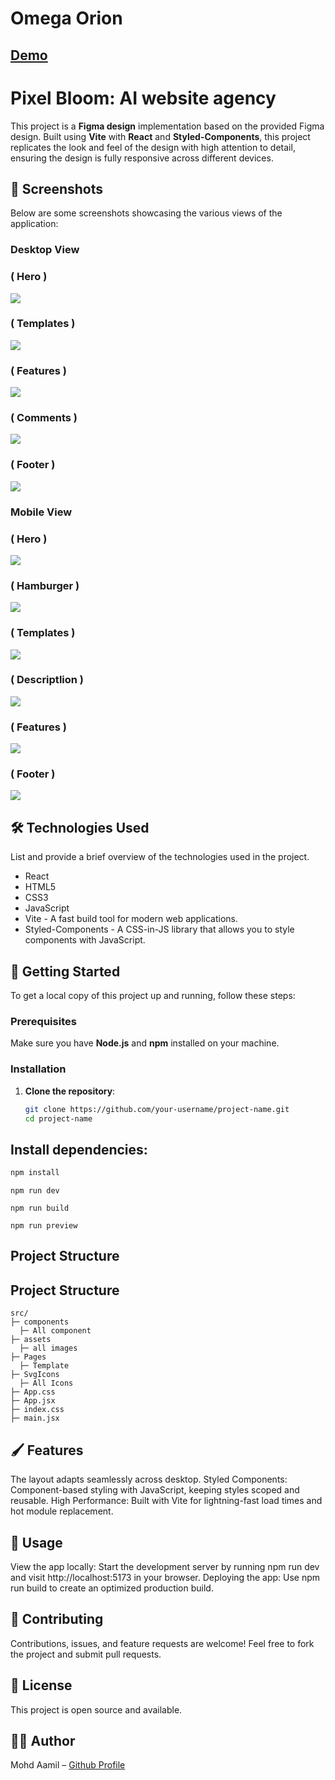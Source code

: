  # Omega Orion

## <a href="https://omega-orion.vercel.app/"> Demo</a> 

# Pixel Bloom: AI website agency

This project is a **Figma design** implementation based on the provided Figma design. Built using **Vite** with **React** and **Styled-Components**, this project replicates the look and feel of the design with high attention to detail, ensuring the design is fully responsive across different devices.

## 📸 Screenshots

Below are some screenshots showcasing the various views of the application:

### Desktop View

###  ( Hero )
<img src="Screenshots\1.png"/>

###  ( Templates )
<img src="Screenshots\2.png"/>

###  ( Features )
<img src="Screenshots\3.png"/>

###  ( Comments )
<img src="Screenshots\4.png"/>

###  ( Footer )
<img src="Screenshots\5.png"/>


### Mobile View

###  ( Hero )
<img src="Screenshots\6.png"/>

###  ( Hamburger )
<img src="Screenshots\7.png"/>


###  ( Templates )
<img src="Screenshots\8.png"/>

###  ( Descriptlion )
<img src="Screenshots\9.png"/>

###  ( Features )
<img src="Screenshots\10.png"/>

###  ( Footer )
<img src="Screenshots\11.png"/>

## 🛠️ Technologies Used
List and provide a brief overview of the technologies used in the project.

- React
- HTML5
- CSS3
- JavaScript
- Vite - A fast build tool for modern web applications.
- Styled-Components - A CSS-in-JS library that allows you to style components with JavaScript.

## 🚀 Getting Started

To get a local copy of this project up and running, follow these steps:

### Prerequisites

Make sure you have **Node.js** and **npm** installed on your machine.

### Installation

1. **Clone the repository**:
   ```bash
   git clone https://github.com/your-username/project-name.git
   cd project-name
   ```
## Install dependencies:

```bash
npm install
```
```Run the development server:
npm run dev
```
```Build the project for production:
npm run build
```
```Preview the production build:
npm run preview
```
## Project Structure

## Project Structure
```plaintext
src/
├─ components
  ├─ All component
├─ assets
  ├─ all images
├─ Pages
  ├─ Template
├─ SvgIcons
  ├─ All Icons 
├─ App.css
├─ App.jsx
├─ index.css
├─ main.jsx
```


## 🖌️ Features
The layout adapts seamlessly across desktop.
Styled Components: Component-based styling with JavaScript, keeping styles scoped and reusable.
High Performance: Built with Vite for lightning-fast load times and hot module replacement.
## 🌟 Usage
View the app locally: Start the development server by running npm run dev and visit http://localhost:5173 in your browser.
Deploying the app: Use npm run build to create an optimized production build.

## 🤝 Contributing
Contributions, issues, and feature requests are welcome! Feel free to fork the project and submit pull requests.

## 📄 License
This project is open source and available.

## 🧑‍💻 Author
Mohd Aamil – <a href="https://github.com/mohdaamil120"> Github Profile</a> 

